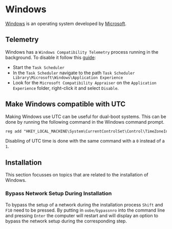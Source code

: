 # Windows

[Windows](https://windows.com/) is an operating system developed by
[Microsoft](https://www.microsoft.com/).

## Telemetry

Windows has a `Windows Compatibility Telemetry` process running in the
background.
To disable it follow this
[guide](https://answers.microsoft.com/en-us/windows/forum/windows_10-performance/permanently-disabling-windows-compatibility/6bf71583-81b0-4a74-ae2e-8fd73305aad1):

- Start the `Task Scheduler`
- In the `Task Scheduler` navigate to the path
  `Task Scheduler Library\Microsoft\Windows\Application Experience`
- Look for the `Microsoft Compatibility Appraiser` on the `Application Experience`
  folder, right-click it and select `Disable`.

## Make Windows compatible with UTC

Making Windows use UTC can be useful for dual-boot systems.
This can be done by running the following command in the Windows command prompt.

```txt
reg add "HKEY_LOCAL_MACHINE\System\CurrentControlSet\Control\TimeZoneInformation" /v RealTimeIsUniversal /d 1 /t REG_DWORD /f
```

Disabling of UTC time is done with the same command with a `0` instead of a `1`.

## Installation

This section focusses on topics that are related to the installation of Windows.

### Bypass Network Setup During Installation 

To bypass the setup of a network during the installation process `Shift` and `F10` need to be
pressed.
By putting in `oobe/bypassnro` into the command line and pressing `Enter` the computer will restart
and will display an option to bypass the network setup during the corresponding step.
